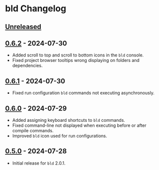 <!-- Keep a Changelog guide -> https://keepachangelog.com -->

# bld Changelog

## [Unreleased]

## [0.6.2] - 2024-07-30

- Added scroll to top and scroll to bottom icons in the `bld` console.
- Fixed project browser tooltips wrong displaying on folders and dependencies.

## [0.6.1] - 2024-07-30

- Fixed run configuration `bld` commands not executing asynchronously.

## [0.6.0] - 2024-07-29

- Added assigning keyboard shortcuts to `bld` commands.
- Fixed command-line not displayed when executing before or after compile commands.
- Improved `bld` icon used for run configurations.

## [0.5.0] - 2024-07-28

- Initial release for `bld` 2.0.1.

[Unreleased]: https://github.com/rife2/bld-idea/compare/v0.6.2...HEAD
[0.6.2]: https://github.com/rife2/bld-idea/compare/v0.6.1...v0.6.2
[0.6.1]: https://github.com/rife2/bld-idea/compare/v0.6.0...v0.6.1
[0.6.0]: https://github.com/rife2/bld-idea/compare/v0.5.0...v0.6.0
[0.5.0]: https://github.com/rife2/bld-idea/commits/v0.5.0

